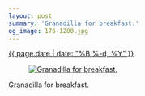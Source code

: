 ```yaml
---
layout: post
summary: 'Granadilla for breakfast.'
og_image: 176-1280.jpg
---
```


<div class="post">
 <time>
  <a href="/176">
   {{ page.date | date: "%B %-d, %Y" }}
  </a>
 </time>
 <a href="/176">
  <figure data-taken="11/10/2013">
   <img alt="Granadilla for breakfast." sizes="(min-width: 700px) 50vw, calc(100vw - 2rem)" src="{{ site.assets_url }}/176-640.jpg" srcset="{{ site.assets_url }}/176-1280.jpg 1280w, {{ site.assets_url }}/176-960.jpg 960w, {{ site.assets_url }}/176-640.jpg 640w, {{ site.assets_url }}/176-320.jpg 320w"/>
  </figure>
 </a>
 <span>
  Granadilla for breakfast.
 </span>
</div>
